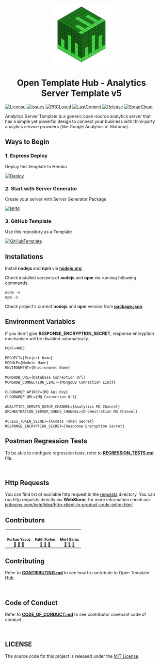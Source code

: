 <p align="center">
   <a href="https://opentemplatehub.com">
    <img src="https://raw.githubusercontent.com/open-template-hub/open-template-hub.github.io/master/assets/logo/server/analytics-server-logo.png" alt="Logo" width=200>
  </a>
</p>

<h1 align="center">
Open Template Hub - Analytics Server Template v5
</h1>

[![License](https://img.shields.io/github/license/open-template-hub/analytics-server-template?color=43b043&style=for-the-badge)](LICENSE)
[![Issues](https://img.shields.io/github/issues/open-template-hub/analytics-server-template?color=43b043&style=for-the-badge)](https://github.com/open-template-hub/analytics-server-template/issues)
[![PRCLosed](https://img.shields.io/github/issues-pr-closed-raw/open-template-hub/analytics-server-template?color=43b043&style=for-the-badge)](https://github.com/open-template-hub/analytics-server-template/pulls?q=is%3Apr+is%3Aclosed)
[![LastCommit](https://img.shields.io/github/last-commit/open-template-hub/analytics-server-template?color=43b043&style=for-the-badge)](https://github.com/open-template-hub/analytics-server-template/commits/master)
[![Release](https://img.shields.io/github/release/open-template-hub/analytics-server-template?include_prereleases&color=43b043&style=for-the-badge)](https://github.com/open-template-hub/analytics-server-template/releases)
[![SonarCloud](https://img.shields.io/sonar/quality_gate/open-template-hub_analytics-server-template?server=https%3A%2F%2Fsonarcloud.io&label=Sonar%20Cloud&style=for-the-badge&logo=sonarcloud)](https://sonarcloud.io/dashboard?id=open-template-hub_analytics-server-template)

Analytics Server Template is a generic open-source analytics server that has a simple yet powerful design to connect your business with third-party analytics service providers (like Google Analytics or Matomo).

## Ways to Begin

### 1. Express Deploy

Deploy this template to Heroku

[![Deploy](https://img.shields.io/badge/Deploy_to-Heroku-7056bf.svg?style=for-the-badge&logo=heroku)](https://heroku.com/deploy?template=https://github.com/open-template-hub/analytics-server-template)

### 2. Start with Server Generator

Create your server with Server Generator Package

[![NPM](https://img.shields.io/badge/NPM-server_generator-cb3837.svg?style=for-the-badge&logo=npm)](https://www.npmjs.com/package/@open-template-hub/server-generator)

### 3. GitHub Template

Use this repository as a Template

[![GitHubTemplate](https://img.shields.io/badge/GitHub-Template-24292e.svg?style=for-the-badge&logo=github)](https://github.com/open-template-hub/analytics-server-template/generate)

## Installations

Install **nodejs** and **npm** via **[nodejs.org](https://nodejs.org)**.

Check installed versions of **nodejs** and **npm** via running following commands:

```
node -v
npm -v
```

Check project's current **nodejs** and **npm** version from **[package.json](package.json)**.

## Environment Variables

If you don't give **RESPONSE_ENCRYPTION_SECRET**, response encryption mechanism will be disabled automatically.

``` applescript
PORT=4005

PROJECT={Project Name}
MODULE={Module Name}
ENVIRONMENT={Environment Name}

MONGODB_URI={Database Connection Url}
MONGODB_CONNECTION_LIMIT={MongoDB Connection Limit}

CLOUDAMQP_APIKEY={MQ Api Key}
CLOUDAMQP_URL={MQ Connection Url}

ANALYTICS_SERVER_QUEUE_CHANNEL={Analytics MQ Channel}
ORCHESTRATION_SERVER_QUEUE_CHANNEL={Orchestration MQ Channel}

ACCESS_TOKEN_SECRET={Access Token Secret}
RESPONSE_ENCRYPTION_SECRET={Response Encryption Secret}
```

## Postman Regression Tests

To be able to configure regression tests, refer to **[REGRESSION_TESTS.md](docs/REGRESSION_TESTS.md)** file.

<br/>

## Http Requests

You can find list of available http request in the [requests](assets/requests) directory. You can run http requests directly via **WebStorm**, for more information check out: [jetbrains.com/help/idea/http-client-in-product-code-editor.html](https://jetbrains.com/help/idea/http-client-in-product-code-editor.html)

## Contributors

<!-- ALL-CONTRIBUTORS-LIST:START - Do not remove or modify this section -->
<!-- prettier-ignore-start -->
<!-- markdownlint-disable -->
<table>
  <tr>
    <td align="center"><a href="https://github.com/furknyavuz"><img src="https://avatars0.githubusercontent.com/u/2248168?s=460&u=435ef6ade0785a7a135ce56cae751fb3ade1d126&v=4" width="100px;" alt=""/><br /><sub><b>Furkan Yavuz</b></sub></a><br /><a href="https://github.com/open-template-hub/analytics-server-template/issues/created_by/furknyavuz" title="Answering Questions">💬</a> <a href="https://github.com/open-template-hub/analytics-server-template/commits?author=furknyavuz" title="Documentation">📖</a> <a href="https://github.com/open-template-hub/analytics-server-template/pulls?q=is%3Apr+reviewed-by%3Afurknyavuz" title="Reviewed Pull Requests">👀</a></td>
    <td align="center"><a href="https://github.com/fatihturker"><img src="https://avatars1.githubusercontent.com/u/2202179?s=460&u=261b1129e7106c067783cb022ab9999aad833bdc&v=4" width="100px;" alt=""/><br /><sub><b>Fatih Turker</b></sub></a><br /><a href="https://github.com/open-template-hub/analytics-server-template/issues/created_by/fatihturker" title="Answering Questions">💬</a> <a href="https://github.com/open-template-hub/analytics-server-template/commits?author=fatihturker" title="Documentation">📖</a> <a href="https://github.com/open-template-hub/analytics-server-template/pulls?q=is%3Apr+reviewed-by%3Afatihturker" title="Reviewed Pull Requests">👀</a></td>
    <td align="center"><a href="https://github.com/mertlsarac"><img src="https://avatars1.githubusercontent.com/u/38442589?s=400&u=aa3cda11724fc297a0bfa6beb35c9be81687cf3c&v=4" width="100px;" alt=""/><br /><sub><b>Mert Sarac</b></sub></a><br /><a href="https://github.com/open-template-hub/analytics-server-template/issues/created_by/mertlsarac" title="Answering Questions">💬</a> <a href="https://github.com/open-template-hub/analytics-server-template/commits?author=mertlsarac" title="Documentation">📖</a> <a href="https://github.com/open-template-hub/analytics-server-template/pulls?q=is%3Apr+reviewed-by%3Amertlsarac" title="Reviewed Pull Requests">👀</a></td>
  </tr>
</table>

<!-- markdownlint-enable -->
<!-- prettier-ignore-end -->
<!-- ALL-CONTRIBUTORS-LIST:END -->

## Contributing

Refer to **[CONTRIBUTING.md](https://github.com/open-template-hub/.github/blob/master/docs/CONTRIBUTING.md)** to see how to contribute to Open Template Hub.

<br/>

## Code of Conduct

Refer to **[CODE_OF_CONDUCT.md](https://github.com/open-template-hub/.github/blob/master/docs/CODE_OF_CONDUCT.md)** to see contributor covenant code of conduct.

<br/>

## LICENSE

The source code for this project is released under the [MIT License](LICENSE).
